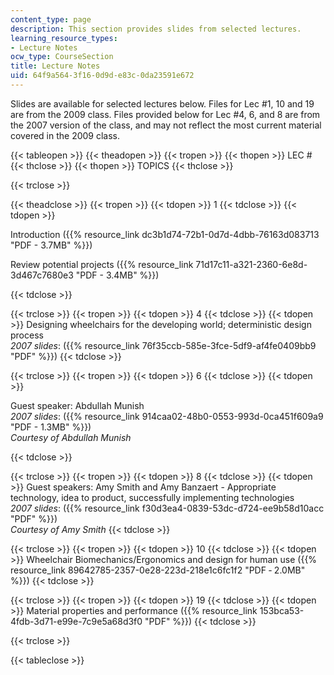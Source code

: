 ```yaml
---
content_type: page
description: This section provides slides from selected lectures.
learning_resource_types:
- Lecture Notes
ocw_type: CourseSection
title: Lecture Notes
uid: 64f9a564-3f16-0d9d-e83c-0da23591e672
---
```


Slides are available for selected lectures below. Files for Lec #1, 10 and 19 are from the 2009 class. Files provided below for Lec #4, 6, and 8 are from the 2007 version of the class, and may not reflect the most current material covered in the 2009 class.

{{< tableopen >}}
{{< theadopen >}}
{{< tropen >}}
{{< thopen >}}
LEC #
{{< thclose >}}
{{< thopen >}}
TOPICS
{{< thclose >}}

{{< trclose >}}

{{< theadclose >}}
{{< tropen >}}
{{< tdopen >}}
1
{{< tdclose >}}
{{< tdopen >}}


Introduction ({{% resource_link dc3b1d74-72b1-0d7d-4dbb-76163d083713 "PDF - 3.7MB" %}})

Review potential projects ({{% resource_link 71d17c11-a321-2360-6e8d-3d467c7680e3 "PDF - 3.4MB" %}})


{{< tdclose >}}

{{< trclose >}}
{{< tropen >}}
{{< tdopen >}}
4
{{< tdclose >}}
{{< tdopen >}}
Designing wheelchairs for the developing world; deterministic design process  
_2007 slides_: ({{% resource_link 76f35ccb-585e-3fce-5df9-af4fe0409bb9 "PDF" %}})
{{< tdclose >}}

{{< trclose >}}
{{< tropen >}}
{{< tdopen >}}
6
{{< tdclose >}}
{{< tdopen >}}


Guest speaker: Abdullah Munish  
_2007 slides_: ({{% resource_link 914caa02-48b0-0553-993d-0ca451f609a9 "PDF - 1.3MB" %}})  
_Courtesy of Abdullah Munish_


{{< tdclose >}}

{{< trclose >}}
{{< tropen >}}
{{< tdopen >}}
8
{{< tdclose >}}
{{< tdopen >}}
Guest speakers: Amy Smith and Amy Banzaert - Appropriate technology, idea to product, successfully implementing technologies  
_2007 slides_: ({{% resource_link f30d3ea4-0839-53dc-d724-ee9b58d10acc "PDF" %}})  
_Courtesy of Amy Smith_
{{< tdclose >}}

{{< trclose >}}
{{< tropen >}}
{{< tdopen >}}
10
{{< tdclose >}}
{{< tdopen >}}
Wheelchair Biomechanics/Ergonomics and design for human use ({{% resource_link 89642785-2357-0e28-223d-218e1c6fc1f2 "PDF ‑ 2.0MB" %}})
{{< tdclose >}}

{{< trclose >}}
{{< tropen >}}
{{< tdopen >}}
19
{{< tdclose >}}
{{< tdopen >}}
Material properties and performance ({{% resource_link 153bca53-4fdb-3d71-e99e-7c9e5a68d3f0 "PDF" %}})
{{< tdclose >}}

{{< trclose >}}

{{< tableclose >}}